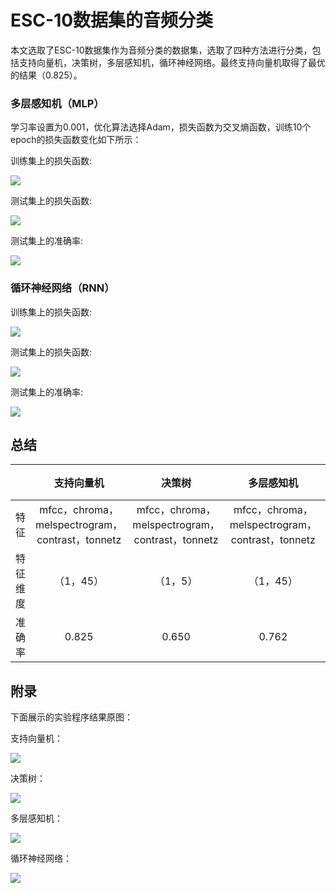 # ESC-10数据集的音频分类

本文选取了ESC-10数据集作为音频分类的数据集，选取了四种方法进行分类，包括支持向量机，决策树，多层感知机，循环神经网络。最终支持向量机取得了最优的结果（0.825）。


### 多层感知机（MLP）

学习率设置为0.001，优化算法选择Adam，损失函数为交叉熵函数，训练10个epoch的损失函数变化如下所示：

训练集上的损失函数:

![](C:\Users\xzy123\Desktop\work\train_loss1.png)

测试集上的损失函数:

![](C:\Users\xzy123\Desktop\work\test_loss1.png)

测试集上的准确率:

![]([ESC-50-Audio-classification/checkpoints/mlp/test_accury.png](https://github.com/deepxzy/ESC-50-Audio-classification/blob/master/checkpoints/mlp/test_accury.png))



### 循环神经网络（RNN）

训练集上的损失函数:

![](C:\Users\xzy123\Desktop\work\train_loss.png)

测试集上的损失函数:

![](C:\Users\xzy123\Desktop\work\test_loss.png)

测试集上的准确率:

![](C:\Users\xzy123\Desktop\work\test_accury.png)

## 总结

|          |                   支持向量机                    |                     决策树                      |                   多层感知机                    | 循环神经网络 |
| :------: | :---------------------------------------------: | :---------------------------------------------: | :---------------------------------------------: | :----------: |
|   特征   | mfcc，chroma，melspectrogram，contrast，tonnetz | mfcc，chroma，melspectrogram，contrast，tonnetz | mfcc，chroma，melspectrogram，contrast，tonnetz |     mfcc     |
| 特征维度 |                    （1，45）                    |                    （1，5）                     |                    （1，45）                    | （431, 20）  |
|  准确率  |                      0.825                      |                      0.650                      |                      0.762                      |    0.750     |

## 附录

下面展示的实验程序结果原图：

支持向量机：

![](C:\Users\xzy123\Desktop\work\附录\svm.png)

决策树：

![](C:\Users\xzy123\Desktop\work\附录\clf.png)

多层感知机：

![](C:\Users\xzy123\Desktop\work\附录\mlp.png)

循环神经网络：

![](C:\Users\xzy123\Desktop\work\附录\rnn.png)
